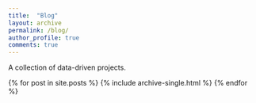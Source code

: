 ```yaml
---
title:  "Blog"
layout: archive
permalink: /blog/
author_profile: true
comments: true
---
```

A collection of data-driven projects.

{% for post in site.posts %}
   {% include archive-single.html %}
{% endfor %}
